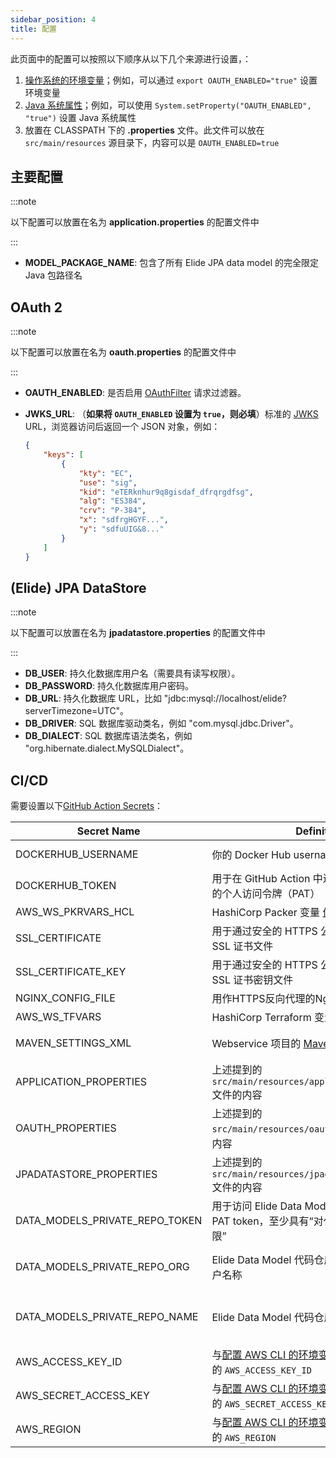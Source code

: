 ```yaml
---
sidebar_position: 4
title: 配置
---
```


[//]: # (Copyright Paion Data)

[//]: # (Licensed under the Apache License, Version 2.0 &#40;the "License"&#41;;)
[//]: # (you may not use this file except in compliance with the License.)
[//]: # (You may obtain a copy of the License at)

[//]: # (    http://www.apache.org/licenses/LICENSE-2.0)

[//]: # (Unless required by applicable law or agreed to in writing, software)
[//]: # (distributed under the License is distributed on an "AS IS" BASIS,)
[//]: # (WITHOUT WARRANTIES OR CONDITIONS OF ANY KIND, either express or implied.)
[//]: # (See the License for the specific language governing permissions and)
[//]: # (limitations under the License.)

此页面中的配置可以按照以下顺序从以下几个来源进行设置，：

1. [操作系统的环境变量]；例如，可以通过 `export OAUTH_ENABLED="true"` 设置环境变量
2. [Java 系统属性]；例如，可以使用 `System.setProperty("OAUTH_ENABLED", "true")` 设置 Java 系统属性
3. 放置在 CLASSPATH 下的 **.properties** 文件。此文件可以放在 `src/main/resources` 源目录下，内容可以是 `OAUTH_ENABLED=true`

主要配置
-------

:::note

以下配置可以放置在名为 **application.properties** 的配置文件中

:::

- **MODEL_PACKAGE_NAME**: 包含了所有 Elide JPA data model 的完全限定 Java 包路径名

OAuth 2
-------

:::note

以下配置可以放置在名为 **oauth.properties** 的配置文件中

:::

- **OAUTH_ENABLED**: 是否启用 [OAuthFilter] 请求过滤器。
- **JWKS_URL**: （**如果将 `OAUTH_ENABLED` 设置为 `true`，则必填**）标准的 [JWKS] URL，浏览器访问后返回一个 JSON 对象，例如：

  ```json
  {
      "keys": [
          {
              "kty": "EC",
              "use": "sig",
              "kid": "eTERknhur9q8gisdaf_dfrqrgdfsg",
              "alg": "ES384",
              "crv": "P-384",
              "x": "sdfrgHGYF...",
              "y": "sdfuUIG&8..."
          }
      ]
  }
  ```

(Elide) JPA DataStore
---------------------

:::note

以下配置可以放置在名为 **jpadatastore.properties** 的配置文件中

:::

- **DB_USER**: 持久化数据库用户名（需要具有读写权限）。
- **DB_PASSWORD**: 持久化数据库用户密码。
- **DB_URL**: 持久化数据库 URL，比如 "jdbc:mysql://localhost/elide?serverTimezone=UTC"。
- **DB_DRIVER**: SQL 数据库驱动类名，例如 "com.mysql.jdbc.Driver"。
- **DB_DIALECT**: SQL 数据库语法类名，例如 "org.hibernate.dialect.MySQLDialect"。

CI/CD
-----

需要设置以下[GitHub Action Secrets][GitHub Action - How to set up]：

| **Secret Name**                | **Definition**                                                                                                                                                                     | **How to Get**                                                                                                                                                                                                     |
|--------------------------------|------------------------------------------------------------------------------------------------------------------------------------------------------------------------------------|--------------------------------------------------------------------------------------------------------------------------------------------------------------------------------------------------------------------|
| DOCKERHUB_USERNAME             | 你的 Docker Hub username                                                                                                                                                            | 比如[这个用户](https://hub.docker.com/u/jack20191124)的USERNAME是`jack20191124`                                                                                                                                                  |
| DOCKERHUB_TOKEN                | 用于在 GitHub Action 中进行 Docker CLI 认证的个人访问令牌（PAT）                                                                                    | [创建访问令牌](https://docs.docker.com/security/for-developers/access-tokens/#create-an-access-token)                                                                                                 |
| AWS_WS_PKRVARS_HCL             | HashiCorp Packer 变量 [值文件](https://qubitpi.github.io/hashicorp-packer/packer/guides/hcl/variables#from-a-file) 内容                                           | [hashicorp-aws](https://qubitpi.github.io/hashicorp-aws/docs/webservice)                                                                                                                                           |
| SSL_CERTIFICATE                | 用于通过安全的 HTTPS 公开 Web 服务 API 的 SSL 证书文件                                                                                                                         | [使用运行在 Nginx 上的 Certbot 安装免费 SSL 证书](https://qubitpi.github.io/hashicorp-aws/docs/setup#step-1---store-ssl-certificate-in-github-secrets)                                              |
| SSL_CERTIFICATE_KEY            | 用于通过安全的 HTTPS 公开 Web 服务 API 的 SSL 证书密钥文件                                                                                                                     | [使用运行在 Nginx 上的 Certbot 安装免费 SSL 证书](https://qubitpi.github.io/hashicorp-aws/docs/setup#step-1---store-ssl-certificate-in-github-secrets)                                              |
| NGINX_CONFIG_FILE              | 用作HTTPS反向代理的Nginx配置文件                                                                                                                                     | [定义 Nginx 反向代理配置文件](https://qubitpi.github.io/hashicorp-aws/docs/setup#step-3---define-nginx-reverse-proxy-config-file) |
| AWS_WS_TFVARS                  | HashiCorp Terraform 变量 [值文件](https://qubitpi.github.io/hashicorp-terraform/terraform/language/values/variables#variable-definitions-tfvars-files) 内容       | [hashicorp-aws](https://qubitpi.github.io/hashicorp-aws/docs/webservice)                                                                                                                                           |
| MAVEN_SETTINGS_XML             | Webservice 项目的 [Maven 设置文件](https://maven.apache.org/settings.html)                                                                                         | 包含[这些元标签](https://github.com/QubitPi/jersey-webservice-template/blob/jpa-elide/settings.xml.example)的 `settings.xml` 文件的确切内容                                                            |
| APPLICATION_PROPERTIES         | 上述提到的 `src/main/resources/application.properties` 文件的内容                                                                                                    | 请参阅上述的 [主要配置](#主要配置) 部分                                                                                                                                                              |
| OAUTH_PROPERTIES               | 上述提到的 `src/main/resources/oauth.properties` 文件的内容                                                                                                          | 请参阅上述的 [Security](#oauth-2) 部分                                                                                                                                                                            |
| JPADATASTORE_PROPERTIES        | 上述提到的 `src/main/resources/jpadatastore.properties` 文件的内容                                                                                                   | 请参阅上述的 [JPA DataStore](#elide-jpa-datastore) 部分                                                                                                                                                                  |
| DATA_MODELS_PRIVATE_REPO_TOKEN | 用于访问 Elide Data Model 代码仓库的 GitHub PAT token，至少具有“对代码和元数据的读取权限”                                                | [创建 fine-grained personal access token](https://docs.github.com/en/authentication/keeping-your-account-and-data-secure/managing-your-personal-access-tokens#creating-a-fine-grained-personal-access-token) |
| DATA_MODELS_PRIVATE_REPO_ORG   | Elide Data Model 代码仓库的 GitHub 组织或用户名称                                                                                                                         | 对[这个例子](https://github.com/QubitPi/jersey-webservice-template-jpa-data-models)来说，`DATA_MODELS_PRIVATE_REPO_ORG` 的值为 "QubitPi"                                                                               |
| DATA_MODELS_PRIVATE_REPO_NAME  | Elide Data Model 代码仓库的名称                                                                                                                                  | 对[这个例子](https://github.com/QubitPi/jersey-webservice-template-jpa-data-models)来说，`DATA_MODELS_PRIVATE_REPO_NAME` 的值为 "jersey-webservice-template"                                                           |
| AWS_ACCESS_KEY_ID              | 与[配置 AWS CLI 的环境变量](https://docs.aws.amazon.com/cli/latest/userguide/cli-configure-envvars.html)中提到的完全相同的 `AWS_ACCESS_KEY_ID`     | [如何为 Amazon Keyspaces 创建和配置 AWS 访问密钥 ID](https://docs.aws.amazon.com/keyspaces/latest/devguide/access.credentials.html)                                                                  |
| AWS_SECRET_ACCESS_KEY          | 与[配置 AWS CLI 的环境变量](https://docs.aws.amazon.com/cli/latest/userguide/cli-configure-envvars.html)中提到的完全相同的 `AWS_SECRET_ACCESS_KEY` | [如何为 Amazon Keyspaces 创建和配置 AWS 访问密钥 ID](https://docs.aws.amazon.com/keyspaces/latest/devguide/access.credentials.html)                                                                  |
| AWS_REGION                     | 与[配置 AWS CLI 的环境变量](https://docs.aws.amazon.com/cli/latest/userguide/cli-configure-envvars.html)中提到的完全相同的 `AWS_REGION`            | [如何为 Amazon Keyspaces 创建和配置 AWS 访问密钥 ID](https://docs.aws.amazon.com/keyspaces/latest/devguide/access.credentials.html)                                                                  |

[GitHub Action - How to set up]: https://docs.github.com/en/actions/security-guides/encrypted-secrets

[Java 系统属性]: https://docs.oracle.com/javase/tutorial/essential/environment/sysprop.html
[JWKS]: https://datatracker.ietf.org/doc/html/rfc7517

[OAuthFilter]: https://paion-data.github.io/astraios/apidocs/com/paiondata/astraios/web/filters/OAuthFilter.html
[操作系统的环境变量]: https://docs.oracle.com/javase/tutorial/essential/environment/env.html
